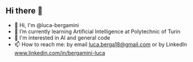 ## Hi there 👋

- 👋 Hi, I'm @luca-bergamini
- 🌱 I’m currently learning Artificial Intelligence at Polytechnic of Turin
- 👀 I'm interested in AI and general code
- 📫 How to reach me: by email luca.berga18@gmail.com or by LinkedIn www.linkedin.com/in/bergamini-luca
